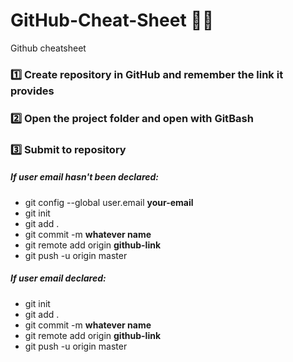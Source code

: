 # GitHub-Cheat-Sheet 🐱‍👤
Github cheatsheet

### 1️⃣ Create repository in GitHub and remember the link it provides
### 2️⃣ Open the project folder and open with GitBash
### 3️⃣ Submit to repository

##### If user email hasn't been declared:
- git config --global user.email **your-email** 
- git init 
- git add . 
- git commit -m **whatever name** 
- git remote add origin **github-link**
- git push -u origin master

##### If user email declared:
- git init
- git add .
- git commit -m **whatever name** 
- git remote add origin **github-link**
- git push -u origin master
